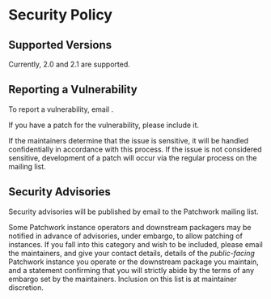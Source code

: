 # Security Policy

## Supported Versions

Currently, 2.0 and 2.1 are supported.

## Reporting a Vulnerability

To report a vulnerability, email <maintainers>.

If you have a patch for the vulnerability, please include it.

If the maintainers determine that the issue is sensitive, it will be handled
confidentially in accordance with this process. If the issue is not considered
sensitive, development of a patch will occur via the regular process on the
mailing list.

## Security Advisories

Security advisories will be published by email to the Patchwork mailing list.

Some Patchwork instance operators and downstream packagers may be notified in
advance of advisories, under embargo, to allow patching of instances. If you
fall into this category and wish to be included, please email the maintainers,
and give your contact details, details of the *public-facing* Patchwork instance
you operate or the downstream package you maintain, and a statement confirming
that you will strictly abide by the terms of any embargo set by the
maintainers. Inclusion on this list is at maintainer discretion.
